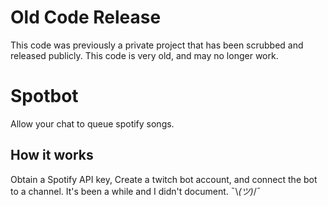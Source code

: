 # Old Code Release
This code was previously a private project that has been scrubbed and released publicly. This code is very old, and may no longer work. 

# Spotbot
Allow your chat to queue spotify songs.

## How it works
Obtain a Spotify API key, Create a twitch bot account, and connect the bot to a channel. It's been a while and I didn't document. ¯\\_(ツ)_/¯
